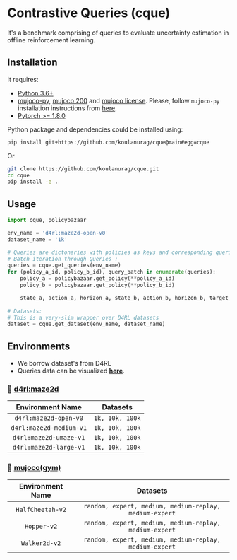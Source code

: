 # Contrastive Queries (cque)

It's a benchmark comprising of queries to evaluate uncertainty estimation in offline reinforcement learning.

## Installation
It requires:

- [Python 3.6+](https://www.python.org/downloads/)
- [mujoco-py](https://github.com/openai/mujoco-py), [mujoco 200](https://www.roboti.us/index.html) and [mujoco license](https://www.roboti.us/license.html). Please, follow `mujoco-py` installation instructions from [here](https://github.com/openai/mujoco-py).
- [Pytorch >= 1.8.0](https://pytorch.org/)

Python package and dependencies could be installed using:
```bash
pip install git+https://github.com/koulanurag/cque@main#egg=cque
```
Or
```bash
git clone https://github.com/koulanurag/cque.git
cd cque
pip install -e .
```

## Usage

```python
import cque, policybazaar

env_name = 'd4rl:maze2d-open-v0'
dataset_name = '1k'

# Queries are dictonaries with policies as keys and corresponding queries as values.
# Batch iteration through Queries :
queries = cque.get_queries(env_name)
for (policy_a_id, policy_b_id), query_batch in enumerate(queries):
    policy_a = policybazaar.get_policy(**policy_a_id)
    policy_b = policybazaar.get_policy(**policy_b_id)

    state_a, action_a, horizon_a, state_b, action_b, horizon_b, target_a, target_b, target = query_batch
    
# Datasets:
# This is a very-slim wrapper over D4RL datasets
dataset = cque.get_dataset(env_name, dataset_name)

``` 

## Environments
- We borrow dataset's from D4RL 
- Queries data can be visualized [**here**](https://wandb.ai/koulanurag/cque/reports/Visualization-of-Queries--VmlldzoxMDkxMjcx).

### :low_brightness: [d4rl:maze2d](https://github.com/rail-berkeley/d4rl/wiki/Tasks#maze2d)

| Environment Name | Datasets |
|:------: | :------: | 
|`d4rl:maze2d-open-v0`|`1k, 10k, 100k`|
|`d4rl:maze2d-medium-v1`|`1k, 10k, 100k`|
|`d4rl:maze2d-umaze-v1`|`1k, 10k, 100k`|
|`d4rl:maze2d-large-v1`|`1k, 10k, 100k`|

### :low_brightness: [mujoco(gym)](https://gym.openai.com/envs/#mujoco)

| Environment Name | Datasets|
|:------: |:------:|
|`HalfCheetah-v2`| `random, expert, medium, medium-replay, medium-expert`|
|`Hopper-v2`| `random, expert, medium, medium-replay, medium-expert`|
|`Walker2d-v2`| `random, expert, medium, medium-replay, medium-expert`|